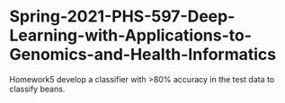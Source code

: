 # Spring-2021-PHS-597-Deep-Learning-with-Applications-to-Genomics-and-Health-Informatics

Homework5 develop a classifier with >80% accuracy in the test data to classify beans.
